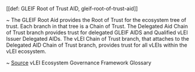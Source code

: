 [[def: GLEIF Root of Trust AID, gleif-root-of-trust-aid]]

~ The GLEIF Root Aid provides the Root of Trust for the ecosystem tree of trust. Each branch in that tree is a Chain of Trust. The Delegated Aid Chain of Trust branch provides trust for delegated GLEIF AIDS and Qualified vLEI Issuer Delegated AIDs. The vLEI Chain of Trust branch, that attaches to the Delegated AID Chain of Trust branch, provides trust for all vLEIs within the vLEI ecosystem.

~ [Source](https://www.gleif.org/vlei/introducing-the-vlei-ecosystem-governance-framework/2023-12-15_vlei-egf-v2.0-glossary_v1.3_final.pdf) vLEI Ecosystem Governance Framework Glossary
